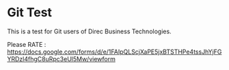 # Git Test

This is a test for Git users of Direc Business Technologies.

Please RATE : https://docs.google.com/forms/d/e/1FAIpQLScjXaPE5jxBTSTHPe4tssJhYjFGYRDzl4fhgC8uRpc3eUl5Mw/viewform

